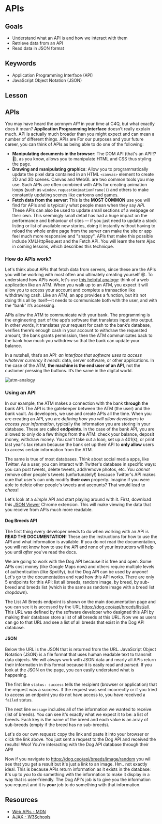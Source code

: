 # APIs

## Goals
* Understand what an API is and how we interact with them
* Retrieve data from an API
* Read data in JSON format

## Keywords
* Application Programming Interface (API)
* JavaScript Object Notation (JSON)

## Lesson

## APIs

You may have heard the acronym _API_ in your time at C4Q, but what exactly does it mean? **Application Programming Interface** doesn't really explain much. API is actually much broader than you might expect and can mean a number of different things. APIs are  For our purposes and your future career, you can think of APIs as being able to do one of the following:

* **Manipulating documents in the browser**: The DOM API (that's an API!!? 🤯), as you know, allows you to manipulate HTML and CSS thus styling the page.
* **Drawing and manipulating graphics**: Allow you to programmatically update the pixel data contained in an HTML `<canvas>` element to create 2D and 3D scenes. Canvas and WebGL are two common tools you may use. Such APIs are often combined with APIs for creating animation loops (such as `window.requestAnimationFrame()`) and others to make constantly updating scenes like cartoons and games.
* **Fetch data from the server**: This is the **MOST COMMON** use you will find for APIs and is typically what people mean when they say _API_. These APIs can also be used to update small sections of a webpage on their own. This seemingly small detail has had a huge impact on the performance and behaviour of sites — if you just need to update a stock listing or list of available new stories, doing it instantly without having to reload the whole entire page from the server can make the site or app feel much more responsive and "snappy". APIs that make this possible include XMLHttpRequest and the Fetch API. You will learn the term Ajax in coming lessons, which describes this technique.

### How do APIs work?

Let's think about APIs that fetch data from servers, since these are the APIs you will be working with most often and ultimately creating yourself :sunglasses:. To understand how APIs work, let's use [this helpful analogy](https://www.upwork.com/hiring/development/intro-to-apis-what-is-an-api/): think of a web application like an ATM. When you walk up to an ATM, you expect it will allow you to access your account and complete a transaction like withdrawing cash. Like an ATM, an app provides a function, but it’s not doing this all by itself—it needs to communicate both with the user, and with the “bank” it’s accessing.

APIs allow the ATM to communicate with your bank. The programming is the engineering part of the app’s software that translates input into output. In other words, it translates your request for cash to the bank’s database, verifies there’s enough cash in your account to withdraw the requested amount, the bank grants permission, then the ATM communicates back to the bank how much you withdrew so that the bank can update your balance.

In a nutshell, that’s an API: _an interface that software uses to access whatever currency it needs_: data, server software, or other applications. In the case of the ATM, **the machine is the end user of an API**, not the customer pressing the buttons. It’s the same in the digital world.

![atm-analogy](https://content-static.upwork.com/blog/uploads/sites/3/2016/09/26071617/Screen-Shot-2016-09-26-at-10.15.24-AM.png)

### Using an API

In our example, the ATM makes a connection with the bank **through** the bank API. The API is the gatekeeper between the ATM (the user) and the bank vault. As developers, we use and create APIs all the time. When you are creating an API, you are _defining how you will allow developers to access your information_, typically the information you are storing in your database. These are called **endpoints**. In the case of the bank API, you are allowed to only do a few things from the ATM: check your balance, deposit money, withdraw money. You can't take out a loan, set up a 401(k), or print last year's tax return because the bank set up their API to **only allow** users to access certain information from the ATM.

The same is true of most databases. Think about social media apps, like Twitter. As a user, you can interact with Twitter's database in specific ways: you can post tweets, delete tweets, add/remove photos, etc. You _cannot_ remove other people's tweets (unfortunately!) because Twitter's API makes sure that user's can only modify **their own** property. Imagine if you were able to delete other people's tweets and accounts? That would lead to _chaos_! 

Let's look at a _simple_ API and start playing around with it. First, download this [JSON Viewer](https://chrome.google.com/webstore/detail/json-viewer/gbmdgpbipfallnflgajpaliibnhdgobh?hl=en-US) Chrome extension. This will make viewing the data that you receive from APIs much more readable.

#### Dog Breeds API

The first thing every developer needs to do when working with an API is **READ THE DOCUMENTATION!** These are the instructions for how to use the API and what information is available. If you do not read the documentation, you will not know how to use the API and none of your instructors will help you until _after_ you've read the docs. 

We are going to work with the Dog API because it is free and open. Some APIs cost money (like Google Maps now) and others require multiple levels of authentication (like Spotify), but the Dog API can be used by anyone! Let's go to the [documentation](https://dog.ceo/dog-api/documentation/) and read how this API works. There are only 5 endpoints for this API: list all breeds, random image, by breed, by sub-breed and breeds list (which is the same as random image with a breed list dropdown).

The List All Breeds endpoint is shown on the main documentation page and you can see it is accessed by the URL https://dog.ceo/api/breeds/list/all. This URL was defined by the software developer who designed this API by making their database store a list of all breeds at this URL. Now we as users can go to that URL and see a list of all breeds that exist in the Dog API database.

#### JSON

Below the URL is the JSON that is returned from the URL. JavaScript Object Notation (JSON) is a file format that uses human readable text to transmit data objects. We will always work with JSON data and nearly all APIs return their information in this format because it is easily read and parsed. If you look at the JSON on the page, you can easily understand what is happening.

The first line `status: success` tells the recipient (browser or application) that the request was a success. If the request was sent incorrectly or if you tried to access an endpoint you do not have access to, you have received a `failed` status.

The next line `message` includes all of the information we wanted to receive (list of breeds). You can see it's exactly what we expect it to be: a list of breeds. Each key is the name of the breed and each value is an array of sub-breeds (empty if the breed has no sub-breeds).

Let's do our own request: copy the link and paste it into your browser or click the link above. You just sent a request to the Dog API and received the results! Woo! You're interacting with the Dog API database through their API!

Now if you navigate to https://dog.ceo/api/breeds/image/random you wil see that you get a result but it's just a link to an image. Hm.. not exactly ideal. This is because APIs return information as it exists in the database: it's up to _you_ to do something with the information to make it display in a way that is user-friendly. The Dog API's job is to give you the information you request and it is **your** job to do something with that information.

## Resources

* [Web APIs - MDN](https://developer.mozilla.org/en-US/docs/Learn/JavaScript/Client-side_web_APIs/Introduction)
* [AJAX - W3Schools](https://www.w3schools.com/xml/ajax_intro.asp)
